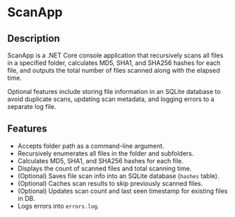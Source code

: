 # ScanApp

## Description

ScanApp is a .NET Core console application that recursively scans all files in a specified folder, calculates MD5, SHA1, and SHA256 hashes for each file, and outputs the total number of files scanned along with the elapsed time.

Optional features include storing file information in an SQLite database to avoid duplicate scans, updating scan metadata, and logging errors to a separate log file.

## Features

- Accepts folder path as a command-line argument.
- Recursively enumerates all files in the folder and subfolders.
- Calculates MD5, SHA1, and SHA256 hashes for each file.
- Displays the count of scanned files and total scanning time.
- (Optional) Saves file scan info into an SQLite database (`hashes` table).
- (Optional) Caches scan results to skip previously scanned files.
- (Optional) Updates scan count and last seen timestamp for existing files in DB.
- Logs errors into `errors.log`.
